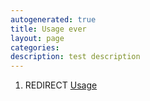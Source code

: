 ```yaml
---
autogenerated: true
title: Usage ever
layout: page
categories: 
description: test description
---
```


1.  REDIRECT [Usage](Usage)
